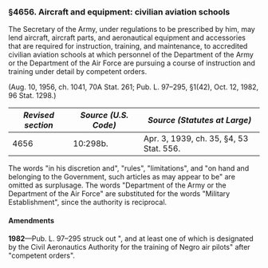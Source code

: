 ### §4656. Aircraft and equipment: civilian aviation schools ###

The Secretary of the Army, under regulations to be prescribed by him, may lend aircraft, aircraft parts, and aeronautical equipment and accessories that are required for instruction, training, and maintenance, to accredited civilian aviation schools at which personnel of the Department of the Army or the Department of the Air Force are pursuing a course of instruction and training under detail by competent orders.

(Aug. 10, 1956, ch. 1041, 70A Stat. 261; Pub. L. 97–295, §1(42), Oct. 12, 1982, 96 Stat. 1298.)

|*Revised section*|*Source (U.S. Code)*|     *Source (Statutes at Large)*      |
|-----------------|--------------------|---------------------------------------|
|      4656       |      10:298b.      |Apr. 3, 1939, ch. 35, §4, 53 Stat. 556.|

The words "in his discretion and", "rules", "limitations", and "on hand and belonging to the Government, such articles as may appear to be" are omitted as surplusage. The words "Department of the Army or the Department of the Air Force" are substituted for the words "Military Establishment", since the authority is reciprocal.

#### Amendments ####

**1982**—Pub. L. 97–295 struck out ", and at least one of which is designated by the Civil Aeronautics Authority for the training of Negro air pilots" after "competent orders".